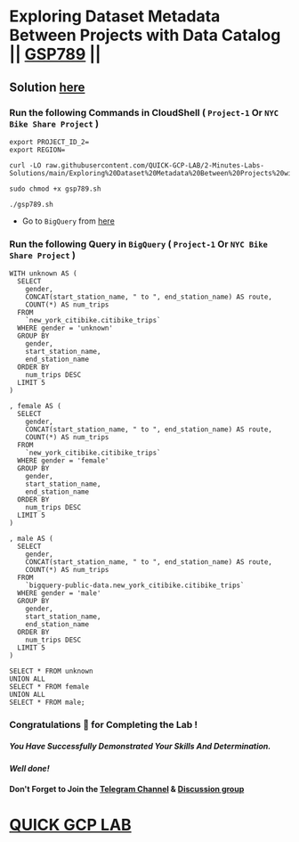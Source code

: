 # Exploring Dataset Metadata Between Projects with Data Catalog || [GSP789](https://www.cloudskillsboost.google/focuses/11034?parent=catalog) ||

## Solution [here]()

### Run the following Commands in CloudShell ( `Project-1` Or `NYC Bike Share Project` )

```
export PROJECT_ID_2=
export REGION=
```
```
curl -LO raw.githubusercontent.com/QUICK-GCP-LAB/2-Minutes-Labs-Solutions/main/Exploring%20Dataset%20Metadata%20Between%20Projects%20with%20Data%20Catalog/gsp789.sh

sudo chmod +x gsp789.sh

./gsp789.sh
```

* Go to `BigQuery` from [here](https://console.cloud.google.com/bigquery)

### Run the following Query in `BigQuery` ( `Project-1` Or `NYC Bike Share Project` )

```
WITH unknown AS (
  SELECT
    gender,
    CONCAT(start_station_name, " to ", end_station_name) AS route,
    COUNT(*) AS num_trips
  FROM
    `new_york_citibike.citibike_trips`
  WHERE gender = 'unknown'
  GROUP BY
    gender,
    start_station_name,
    end_station_name
  ORDER BY
    num_trips DESC
  LIMIT 5
)

, female AS (
  SELECT
    gender,
    CONCAT(start_station_name, " to ", end_station_name) AS route,
    COUNT(*) AS num_trips
  FROM
    `new_york_citibike.citibike_trips`
  WHERE gender = 'female'
  GROUP BY
    gender,
    start_station_name,
    end_station_name
  ORDER BY
    num_trips DESC
  LIMIT 5
)

, male AS (
  SELECT
    gender,
    CONCAT(start_station_name, " to ", end_station_name) AS route,
    COUNT(*) AS num_trips
  FROM
    `bigquery-public-data.new_york_citibike.citibike_trips`
  WHERE gender = 'male'
  GROUP BY
    gender,
    start_station_name,
    end_station_name
  ORDER BY
    num_trips DESC
  LIMIT 5
)

SELECT * FROM unknown
UNION ALL
SELECT * FROM female
UNION ALL
SELECT * FROM male;
```


### Congratulations 🎉 for Completing the Lab !

##### *You Have Successfully Demonstrated Your Skills And Determination.*

#### *Well done!*

#### Don't Forget to Join the [Telegram Channel](https://t.me/QuickGcpLab) & [Discussion group](https://t.me/QuickGcpLabChats)

# [QUICK GCP LAB](https://www.youtube.com/@quickgcplab)
